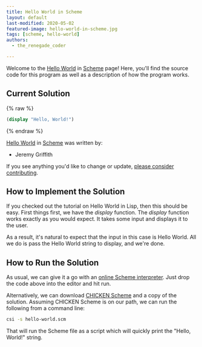 ```yaml
---
title: Hello World in Scheme
layout: default
last-modified: 2020-05-02
featured-image: hello-world-in-scheme.jpg
tags: [scheme, hello-world]
authors:
  - the_renegade_coder

---
```


Welcome to the [Hello World](https://sampleprograms.io/projects/hello-world) in [Scheme](https://sampleprograms.io/languages/scheme) page! Here, you'll find the source code for this program as well as a description of how the program works.

## Current Solution

{% raw %}

```scheme
(display "Hello, World!")
```

{% endraw %}

[Hello World](https://sampleprograms.io/projects/hello-world) in [Scheme](https://sampleprograms.io/languages/scheme) was written by:

- Jeremy Griffith

If you see anything you'd like to change or update, [please consider contributing](https://github.com/TheRenegadeCoder/sample-programs).

## How to Implement the Solution

If you checked out the tutorial on Hello World in Lisp, then this should be easy. First things first, we have the *display* function. The *display* function works exactly as you would expect. It takes some input and displays it to the user.

As a result, it's natural to expect that the input in this case is Hello World. All we do is pass the Hello World string to display, and we're done.


## How to Run the Solution

As usual, we can give it a go with an [online Scheme interpreter][1]. Just drop the code above into the editor and hit run.

Alternatively, we can download [CHICKEN Scheme][2] and a copy of the solution. Assuming CHICKEN Scheme is on our path, we can run the following from a command line:

```bash
csi -s hello-world.scm
```
That will run the Scheme file as a script which will quickly print the "Hello, World!" string.

[1]: https://www.jdoodle.com/execute-scheme-online/
[2]: https://call-cc.org/

